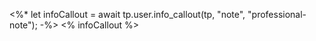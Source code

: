  <%*
let infoCallout = await tp.user.info_callout(tp, "note", "professional-note");
-%>
<% infoCallout %>